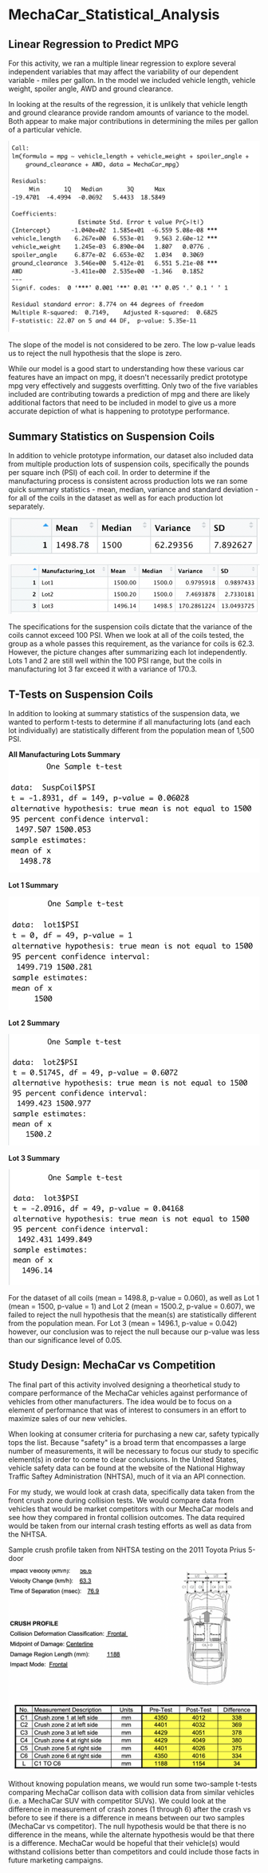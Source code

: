 # MechaCar_Statistical_Analysis

## Linear Regression to Predict MPG

For this activity, we ran a multiple linear regression to explore several independent variables that may affect the variability of our dependent variable - miles per gallon. In the model we included vehicle length, vehicle weight, spoiler angle, AWD and ground clearance. 

In looking at the results of the regression, it is unlikely that vehicle length and ground clearance provide random amounts of variance to the model. Both appear to make major contributions in determining the miles per gallon of a particular vehicle.

![linear regression](https://github.com/brianbutler08/MechaCar_Statistical_Analysis/blob/main/MechaCar%20images/linear%20regression.png)

The slope of the model is not considered to be zero. The low p-value leads us to reject the null hypothesis that the slope is zero.

While our model is a good start to understanding how these various car features have an impact on mpg, it doesn't necessarily predict prototype mpg very effectively and suggests overfitting. Only two of the five variables included are contributing towards a prediction of mpg and there are likely additional factors that need to be included in model to give us a more accurate depiction of what is happening to prototype performance. 

## Summary Statistics on Suspension Coils

In addition to vehicle prototype information, our dataset also included data from multiple production lots of suspension coils, specifically the pounds per square inch (PSI) of each coil. In order to determine if the manufacturing process is consistent across production lots we ran some quick summary statistics - mean, median, variance and standard deviation - for all of the coils in the dataset as well as for each production lot separately.

![total summary](https://github.com/brianbutler08/MechaCar_Statistical_Analysis/blob/main/MechaCar%20images/total%20summary.png)

![lot summary](https://github.com/brianbutler08/MechaCar_Statistical_Analysis/blob/main/MechaCar%20images/lot%20summary.png)

The specifications for the suspension coils dictate that the variance of the coils cannot exceed 100 PSI. When we look at all of the coils tested, the group as a whole passes this requirement, as the variance for coils is 62.3. However, the picture changes after summarizing each lot independently. Lots 1 and 2 are still well within the 100 PSI range, but the coils in manufacturing lot 3 far exceed it with a variance of 170.3.

## T-Tests on Suspension Coils

In addition to looking at summary statistics of the suspension data, we wanted to perform t-tests to determine if all manufacturing lots (and each lot individually) are statistically different from the population mean of 1,500 PSI.

**All Manufacturing Lots Summary**
![ttest all](https://github.com/brianbutler08/MechaCar_Statistical_Analysis/blob/main/MechaCar%20images/ttest%20all.png)

**Lot 1 Summary**

![ttest lot1](https://github.com/brianbutler08/MechaCar_Statistical_Analysis/blob/main/MechaCar%20images/ttest%20lot1.png)

**Lot 2 Summary**

![ttest lot2](https://github.com/brianbutler08/MechaCar_Statistical_Analysis/blob/main/MechaCar%20images/ttest%20lot2.png)

**Lot 3 Summary**

![ttest lot3](https://github.com/brianbutler08/MechaCar_Statistical_Analysis/blob/main/MechaCar%20images/ttest%20lot3.png)

For the dataset of all coils (mean = 1498.8, p-value = 0.060), as well as Lot 1 (mean = 1500, p-value = 1) and Lot 2 (mean = 1500.2, p-value = 0.607), we failed to reject the null hypothesis that the mean(s) are statistically different from the population mean. For Lot 3 (mean = 1496.1, p-value = 0.042) however, our conclusion was to reject the null because our p-value was less than our significance level of 0.05.

## Study Design: MechaCar vs  Competition

The final part of this activity involved designing a theorhetical study to compare performance of the MechaCar vehicles against performance of vehicles from other manufacturers. The idea would be to focus on a element of performance that was of interest to consumers in an effort to maximize sales of our new vehicles. 

When looking at consumer criteria for purchasing a new car, safety typically tops the list. Because "safety" is a broad term that encompasses a large number of measurements, it will be necessary to focus our study to specific element(s) in order to come to clear conclusions. In the United States, vehicle safety data can be found at the website of the National Highway Traffic Saftey Administration (NHTSA), much of it via an API connection. 

For my study, we would look at crash data, specifically data taken from the front crush zone during collision tests. We would compare data from vehicles that would be market competitors with our MechaCar models and see how they compared in frontal collision outcomes. The data required would be taken from our internal crash testing efforts as well as data from the NHTSA.

Sample crush profile taken from NHTSA testing on the 2011 Toyota Prius 5-door

![prius](https://github.com/brianbutler08/MechaCar_Statistical_Analysis/blob/main/prius.png)

Without knowing population means, we would run some two-sample t-tests comparing MechaCar collison data with collision data from similar vehicles (i.e. a MechaCar SUV with competitor SUVs). We could look at the difference in measurement of crash zones (1 through 6) after the crash vs before to see if there is a difference in means between our two samples (MechaCar vs competitor). The null hypothesis would be that there is no difference in the means, while the alternate hypothesis would be that there is a difference. MechaCar would be hopeful that their vehicle(s) would withstand collisions better than competitors and could include those facts in future marketing campaigns.
